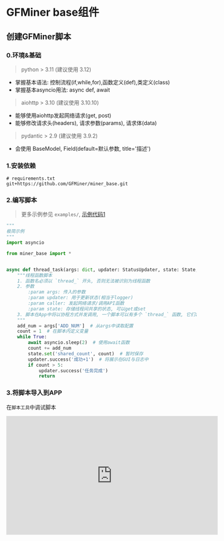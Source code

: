 # GFMiner base组件

## 创建GFMiner脚本

### 0.环境&基础

> python > 3.11 (建议使用 3.12)

- 掌握基本语法: 控制流程(if,while,for),函数定义(def),类定义(class)
- 掌握基本asyncio用法: async def, await

> aiohttp > 3.10 (建议使用 3.10.10)

- 能够使用aiohttp发起网络请求(get, post)
- 能够修改请求头(headers), 请求参数(params), 请求体(data)

> pydantic > 2.9 (建议使用 3.9.2)

- 会使用 BaseModel, Field(default=默认参数, title='描述')

### 1.安装依赖

```text
# requirements.txt
git+https://github.com/GFMiner/miner_base.git
```

### 2.编写脚本

> 更多示例参见 `examples/`, [示例代码1](examples/example1.py)

```python
"""
极简示例
"""
import asyncio

from miner_base import *


async def thread_task(args: dict, updater: StatusUpdater, state: State, caller: APICaller, ):
    """线程函数脚本
    1. 函数名必须以 `thread_` 开头, 否则无法被识别为线程函数
    2. 参数  
        :param args: 传入的参数
        :param updater: 用于更新状态(相当于logger)
        :param caller: 发起网络请求/调用API函数
        :param state: 存储线程间共享的状态, 可以get或set 
    3. 脚本在App中将以协程方式并发调用, 一个脚本可以有多个 `thread_` 函数, 它们将并发运行
    """
    add_num = args['ADD_NUM']  # 从args中读取配置
    count = 1  # 在脚本内定义变量
    while True:
        await asyncio.sleep(2)  # 使用await函数
        count += add_num
        state.set('shared_count', count)  # 暂时保存
        updater.success('成功+1')  # 将展示在GUI与日志中
        if count > 5:
            updater.success('任务完成')
            return 
```

### 3.将脚本导入到APP

在`脚本工具`中调试脚本
<iframe width="560" height="315" src="https://www.youtube.com/embed/STwiVPqkfxI?si=bI4d803RBIawt1Y2" title="YouTube video player" frameborder="0" allow="accelerometer; autoplay; clipboard-write; encrypted-media; gyroscope; picture-in-picture; web-share" referrerpolicy="strict-origin-when-cross-origin" allowfullscreen></iframe>

